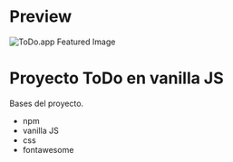 # Preview 

![ToDo.app Featured Image](https://market-list.netlify.app/images/preview.png)


# Proyecto ToDo en vanilla JS

Bases del proyecto.

  - npm
  - vanilla JS
  - css
  - fontawesome